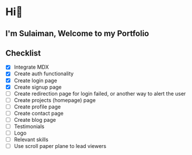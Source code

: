 # Hi👋

## I'm Sulaiman, Welcome to my Portfolio

## Checklist

- [x] Integrate MDX
- [x] Create auth functionality
- [x] Create login page
- [x] Create signup page
- [ ] Create redirection page for login failed, or another way to alert the user
- [ ] Create projects (homepage) page
- [ ] Create profile page
- [ ] Create contact page
- [ ] Create blog page
- [ ] Testimonials
- [ ] Logo
- [ ] Relevant skills
- [ ] Use scroll paper plane to lead viewers

